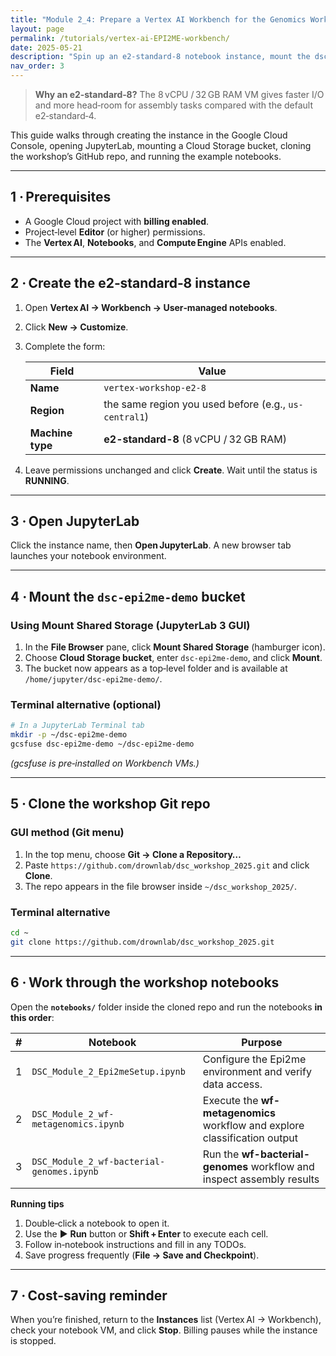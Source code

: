 ```yaml
---
title: "Module 2_4: Prepare a Vertex AI Workbench for the Genomics Workshop"
layout: page
permalink: /tutorials/vertex-ai-EPI2ME-workbench/
date: 2025-05-21
description: "Spin up an e2‑standard‑8 notebook instance, mount the dsc‑epi2me‑demo bucket, and clone the workshop repo—Console‑only."
nav_order: 3
---
```


> **Why an e2‑standard‑8?** The 8 vCPU / 32 GB RAM VM gives faster I/O and more head‑room for assembly tasks compared with the default e2‑standard‑4.

This guide walks through creating the instance in the Google Cloud Console, opening JupyterLab, mounting a Cloud Storage bucket, cloning the workshop’s GitHub repo, and running the example notebooks.

---

## 1 · Prerequisites

- A Google Cloud project with **billing enabled**.
- Project‑level **Editor** (or higher) permissions.
- The **Vertex AI**, **Notebooks**, and **Compute Engine** APIs enabled.

---

## 2 · Create the e2‑standard‑8 instance

1. Open **Vertex AI → Workbench → User‑managed notebooks**.  
2. Click **New → Customize**.  
3. Complete the form:

   | Field            | Value                                                   |
   | ---------------- | ------------------------------------------------------- |
   | **Name**         | `vertex-workshop-e2-8`                                  |
   | **Region**       | the same region you used before (e.g., `us-central1`)   |
   | **Machine type** | **e2-standard-8** (8 vCPU / 32 GB RAM)                  |


4. Leave permissions unchanged and click **Create**. Wait until the status is **RUNNING**.

---

## 3 · Open JupyterLab

Click the instance name, then **Open JupyterLab**. A new browser tab launches your notebook environment.

---

## 4 · Mount the `dsc‑epi2me‑demo` bucket

### Using **Mount Shared Storage** (JupyterLab 3 GUI)

1. In the **File Browser** pane, click **Mount Shared Storage** (hamburger icon).  
2. Choose **Cloud Storage bucket**, enter `dsc-epi2me-demo`, and click **Mount**.  
3. The bucket now appears as a top‑level folder and is available at `/home/jupyter/dsc-epi2me-demo/`.

### Terminal alternative (optional)

```bash
# In a JupyterLab Terminal tab
mkdir -p ~/dsc-epi2me-demo
gcsfuse dsc-epi2me-demo ~/dsc-epi2me-demo
```

*(gcsfuse is pre‑installed on Workbench VMs.)*

---

## 5 · Clone the workshop Git repo

### GUI method (Git menu)

1. In the top menu, choose **Git → Clone a Repository…**  
2. Paste `https://github.com/drownlab/dsc_workshop_2025.git` and click **Clone**.  
3. The repo appears in the file browser inside `~/dsc_workshop_2025/`.

### Terminal alternative

```bash
cd ~
git clone https://github.com/drownlab/dsc_workshop_2025.git
```

---

## 6 · Work through the workshop notebooks

Open the **`notebooks/`** folder inside the cloned repo and run the notebooks **in this order**:

| # | Notebook                                    | Purpose                                                                    |
|---|---------------------------------------------|----------------------------------------------------------------------------|
| 1 | `DSC_Module_2_Epi2meSetup.ipynb`            | Configure the Epi2me environment and verify data access.                   |
| 2 | `DSC_Module_2_wf-metagenomics.ipynb`        | Execute the **wf-metagenomics** workflow and explore classification output |
| 3 | `DSC_Module_2_wf-bacterial-genomes.ipynb`   | Run the **wf-bacterial-genomes** workflow and inspect assembly results     |

**Running tips**

1. Double‑click a notebook to open it.  
2. Use the ▶ **Run** button or **Shift + Enter** to execute each cell.  
3. Follow in‑notebook instructions and fill in any TODOs.  
4. Save progress frequently (**File → Save and Checkpoint**).

---

## 7 · Cost‑saving reminder

When you’re finished, return to the **Instances** list (Vertex AI → Workbench), check your notebook VM, and click **Stop**. Billing pauses while the instance is stopped.
